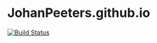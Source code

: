 JohanPeeters.github.io
======================
[![Build Status](https://travis-ci.org/JohanPeeters/JohanPeeters.github.io.svg?branch=master)](https://travis-ci.org/JohanPeeters/JohanPeeters.github.io)
